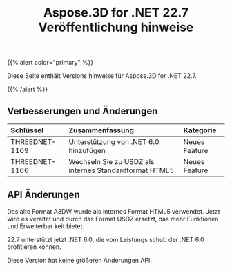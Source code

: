 ﻿---
title: Aspose.3D for .NET 22.7 Veröffentlichung hinweise
type: docs
weight: 6
url: /de/net/aspose-3d-for-net-22-7-release-notes/
description: Die Release Notes von Aspose.3D for .NET 22.7.
---
{{% alert color="primary" %}}

Diese Seite enthält Versions hinweise für Aspose.3D for .NET 22.7.

{{% /alert %}}
## **Verbesserungen und Änderungen**

|**Schlüssel**|**Zusammenfassung**|**Kategorie**|
|:- |:- |:- |
|THREEDNET-1169 |Unterstützung von .NET 6.0 hinzufügen|Neues Feature|
|THREEDNET-1166 |Wechseln Sie zu USDZ als internes Standardformat HTML5|Neues Feature|

## API Änderungen ##


Das alte Format A3DW wurde als internes Format HTML5 verwendet. Jetzt wird es veraltet und durch das Format USDZ ersetzt, das mehr Funktionen und Erweiterbar keit bietet.

22.7 unterstützt jetzt .NET 6.0, die vom Leistungs schub der .NET 6.0 profitieren können.

Diese Version hat keine größeren Änderungen API.


